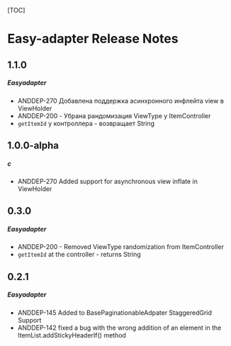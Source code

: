 [TOC]
# Easy-adapter Release Notes
## 1.1.0
##### Easyadapter
* ANDDEP-270 Добавлена поддержка асинхронного инфлейта view в ViewHolder
* ANDDEP-200 - Убрана рандомизация ViewType у ItemController
* `getItemId` у контроллера - возвращает String
## 1.0.0-alpha
##### c
* ANDDEP-270 Added support for asynchronous view inflate in ViewHolder
## 0.3.0
##### Easyadapter
* ANDDEP-200 - Removed ViewType randomization from ItemController
* `getItemId` at the controller - returns String
## 0.2.1
##### Easyadapter
* ANDDEP-145 Added to BasePaginationableAdpater StaggeredGrid Support
* ANDDEP-142 fixed a bug with the wrong addition of an element in the ItemList.addStickyHeaderIf() method
